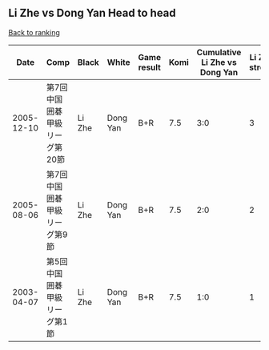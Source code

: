 ## Li Zhe vs Dong Yan Head to head

[Back to ranking](../../index.md)




| **Date** | **Comp** | **Black** | **White** | **Game result** | **Komi** | **Cumulative Li Zhe vs Dong Yan** | **Li Zhe streak** | **Dong Yan streak** | 
| --- | --- | --- | --- | --- | --- | --- | --- | --- |
| 2005-12-10 | 第7回中国囲碁甲級リーグ第20節 | Li Zhe | Dong Yan | B+R | 7.5 | 3:0 | 3 | 0 | 
| 2005-08-06 | 第7回中国囲碁甲級リーグ第9節 | Li Zhe | Dong Yan | B+R | 7.5 | 2:0 | 2 | 0 | 
| 2003-04-07 | 第5回中国囲碁甲級リーグ第1節 | Li Zhe | Dong Yan | B+R | 7.5 | 1:0 | 1 | 0 |




